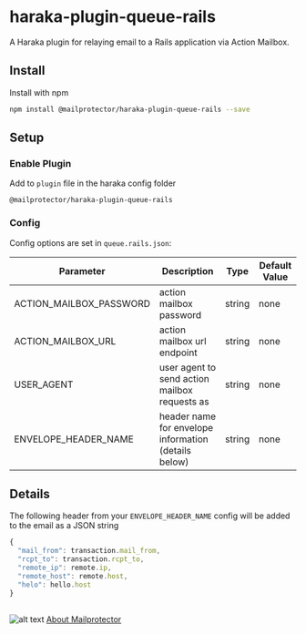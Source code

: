 # haraka-plugin-queue-rails
A Haraka plugin for relaying email to a Rails application via Action Mailbox.

## Install

Install with npm
```bash
npm install @mailprotector/haraka-plugin-queue-rails --save
```

## Setup
### Enable Plugin
Add to `plugin` file in the haraka config folder
```text
@mailprotector/haraka-plugin-queue-rails
```

### Config

Config options are set in `queue.rails.json`:

| Parameter               | Description                                            | Type   | Default Value |
| ----------------------- | ------------------------------------------------------ | ------ | ------------- |
| ACTION_MAILBOX_PASSWORD | action mailbox password                                | string | none          |
| ACTION_MAILBOX_URL      | action mailbox url endpoint                            | string | none          |
| USER_AGENT              | user agent to send action mailbox requests as          | string | none          |
| ENVELOPE_HEADER_NAME    | header name for envelope information (details below)   | string | none          |

## Details
The following header from your `ENVELOPE_HEADER_NAME` config will be added to the email as a JSON string
```js
{
  "mail_from": transaction.mail_from,
  "rcpt_to": transaction.rcpt_to,
  "remote_ip": remote.ip,
  "remote_host": remote.host,
  "helo": hello.host
}
```

##
![alt text](https://i1.wp.com/mailprotector.com/wp-content/uploads/2020/03/cropped-logo-2x.png)
[About Mailprotector](https://mailprotector.com/about-mailprotector)
